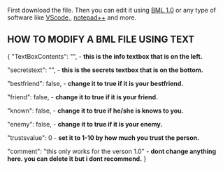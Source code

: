 First download the file. Then you can edit it using [BML 1.0](https://github.com/Fredlike/BlackMailList/releases/tag/1.0) or any type of software like [VScode,](https://code.visualstudio.com), [notepad++](https://notepad-plus-plus.org/downloads/) and more.

## **HOW TO MODIFY A BML FILE USING TEXT**

{
  "TextBoxContents": "", - **this is the info textbox that is on the left.**        

  "secretstext": "", - **this is the secrets textbox that is on the bottom.**

  "bestfriend": false, - **change it to true if it is your bestfriend.**

  "friend": false, - **change it to true if it is your friend.**

  "known": false, - **change it to true if he/she is knows to you.**

  "enemy": false, - **change it to true if it is your enemy.**

  "trustsvalue": 0 - **set it to 1-10 by how much you trust the person.**

  "comment": "this only works for the verson 1.0" - **dont change anything here. you can delete it but i dont recommend.**
}